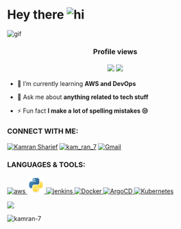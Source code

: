 <h1> Hey there <img src="https://user-images.githubusercontent.com/1303154/88677602-1635ba80-d120-11ea-84d8-d263ba5fc3c0.gif" width="28px" alt="hi"> </h1>

<img src="https://raw.githubusercontent.com/Kamran-7/Kamran-7/main/Kamran.gif" alt="gif">
<h3> <p align="center"> 
 Profile views<br><br> <img src="https://profile-counter.glitch.me/Kamran-7/count.svg" /> <img src="https://github.com/TheDudeThatCode/TheDudeThatCode/blob/master/Assets/Earth.gif" width="30px">
</p> </h3>


- 🌱 I’m currently learning   **AWS and DevOps**

- 💬 Ask me about  **anything related to tech stuff**

- ⚡ Fun fact  **I make a lot of spelling mistakes 😒**
<h3 align="left">CONNECT WITH ME:</h3>
<p align="left">

<a href="http://linkedin.com/in/kamran-sharief-485502203" target="blank"><img align="center" src="https://raw.githubusercontent.com/rahuldkjain/github-profile-readme-generator/master/src/images/icons/Social/linked-in-alt.svg" alt="Kamran Sharief" height="35" width="40" /></a>
<a href="https://instagram.com/kam_ran_7" target="blank"><img align="center" src="https://raw.githubusercontent.com/rahuldkjain/github-profile-readme-generator/master/src/images/icons/Social/instagram.svg" alt="kam_ran_7" height="40" width="40" /></a>
<a href="mailto:kamraansharief7@gmail.com" target="_blank"><img align="center" alt="Gmail" height="40" width="40px" src="https://www.svgrepo.com/show/349378/gmail.svg" /></a>
</p>

<h3 align="left">LANGUAGES & TOOLS:</h3>
<p align="left"> 
<a href="https://aws.amazon.com" target="_blank" rel="noreferrer"> <img src="https://www.logo.wine/a/logo/Amazon_Web_Services/Amazon_Web_Services-Logo.wine.svg" alt="aws" width="40" height="40"/> </a>
<a href="https://www.python.org" target="_blank" rel="noreferrer"> <img src="https://raw.githubusercontent.com/devicons/devicon/master/icons/python/python-original.svg" alt="python" width="40" height="40"/> </a>  
<a href="https://www.jenkins.io/" target="_blank" rel="noreferrer"> <img src="https://cdn.freebiesupply.com/logos/thumbs/2x/jenkins-1-logo.png" alt="jenkins" width="60" height="50"/> </a>
<a href="https://www.docker.com/" target="_blank" rel="noreferrer"> <img src="https://cdn.icon-icons.com/icons2/2107/PNG/512/file_type_docker_icon_130643.png" alt="Docker" width="60" height="50"/> </a>
<a href="https://argo-cd.readthedocs.io/en/stable/" target="_blank" rel="noreferrer"> <img src="https://cncf-branding.netlify.app/img/projects/argo/horizontal/color/argo-horizontal-color.svg" alt="ArgoCD" width="60" height="60"/> </a>
<a href="https://kubernetes.io/" target="_blank" rel="noreferrer"> <img src="https://cdn2.iconfinder.com/data/icons/mixd/512/16_kubernetes-512.png" alt="Kubernetes" width="50" height="50"/> </a></p>

<img align="center" src="https://github-readme-stats.vercel.app/api?username=Kamran-7&show_icons=true&theme=radical">

<p><img align="center" src="https://github-readme-streak-stats.herokuapp.com/?user=kamran-7&" alt="kamran-7" /></p>

